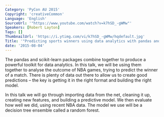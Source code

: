 ```yaml
---
Category: 'PyCon AU 2015'
Copyright: 'creativeCommon'
Language: 'English'
SourceUrl: '"https://www.youtube.com/watch?v=k7hSD_-gWMw"'
Speakers: [Robert Layton]
Tags: []
ThumbnailUrl: 'https://i.ytimg.com/vi/k7hSD_-gWMw/hqdefault.jpg'
Title: '"Predicting sports winners using data analytics with pandas and scikit-learn"'
date: '2015-08-04'
---
```

The pandas and scikit-learn packages combine together to produce a powerful toolkit for data analytics. In this talk, we will be using them together to analyse the outcome of NBA games, trying to predict the winner of a match. There is plenty of data out there to allow us to create good predictions – the key is getting it in the right format and building the right model.

In this talk we will go through importing data from the net, cleaning it up, creating new features, and building a predictive model. We then evaluate how well we did, using recent NBA data. The model we use will be a decision tree ensemble called a random forest.